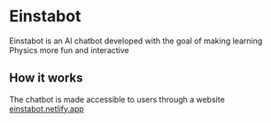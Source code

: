 # Einstabot
Einstabot is an AI chatbot developed with the goal of making learning Physics more fun and interactive

## How it works
The chatbot is made accessible to users through a website [einstabot.netlify.app](https://einstabot.netlify.app)
